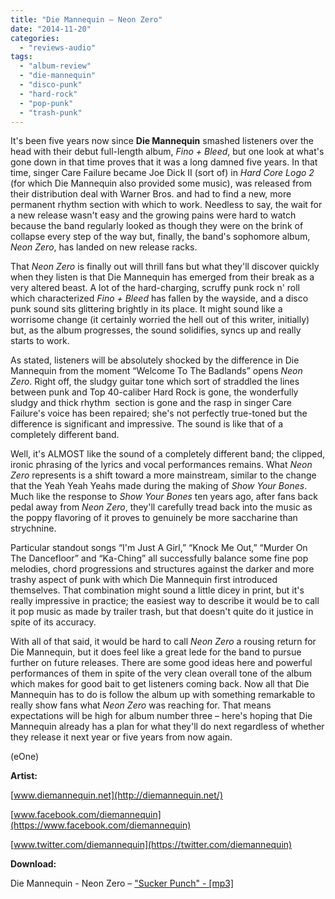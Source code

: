 ```yaml
---
title: "Die Mannequin – Neon Zero"
date: "2014-11-20"
categories: 
  - "reviews-audio"
tags: 
  - "album-review"
  - "die-mannequin"
  - "disco-punk"
  - "hard-rock"
  - "pop-punk"
  - "trash-punk"
---
```


It's been five years now since **Die Mannequin** smashed listeners over the head with their debut full-length album, _Fino + Bleed_, but one look at what's gone down in that time proves that it was a long damned five years. In that time, singer Care Failure became Joe Dick II (sort of) in _Hard Core Logo 2_ (for which Die Mannequin also provided some music), was released from their distribution deal with Warner Bros. and had to find a new, more permanent rhythm section with which to work. Needless to say, the wait for a new release wasn't easy and the growing pains were hard to watch because the band regularly looked as though they were on the brink of collapse every step of the way but, finally, the band's sophomore album, _Neon Zero_, has landed on new release racks.

That _Neon Zero_ is finally out will thrill fans but what they'll discover quickly when they listen is that Die Mannequin has emerged from their break as a very altered beast. A lot of the hard-charging, scruffy punk rock n' roll which characterized _Fino + Bleed_ has fallen by the wayside, and a disco punk sound sits glittering brightly in its place. It might sound like a worrisome change (it certainly worried the hell out of this writer, initially) but, as the album progresses, the sound solidifies, syncs up and really starts to work.

As stated, listeners will be absolutely shocked by the difference in Die Mannequin from the moment “Welcome To The Badlands” opens _Neon Zero_. Right off, the sludgy guitar tone which sort of straddled the lines between punk and Top 40-caliber Hard Rock is gone, the wonderfully sludgy and thick rhythm  section is gone and the rasp in singer Care Failure's voice has been repaired; she's not perfectly true-toned but the difference is significant and impressive. The sound is like that of a completely different band.

Well, it's ALMOST like the sound of a completely different band; the clipped, ironic phrasing of the lyrics and vocal performances remains. What _Neon Zero_ represents is a shift toward a more mainstream, similar to the change that the Yeah Yeah Yeahs made during the making of _Show Your Bones_. Much like the response to _Show Your Bones_ ten years ago, after fans back pedal away from _Neon Zero_, they'll carefully tread back into the music as the poppy flavoring of it proves to genuinely be more saccharine than strychnine.

Particular standout songs “I'm Just A Girl,” “Knock Me Out,” “Murder On The Dancefloor” and “Ka-Ching” all successfully balance some fine pop melodies, chord progressions and structures against the darker and more trashy aspect of punk with which Die Mannequin first introduced themselves. That combination might sound a little dicey in print, but it's really impressive in practice; the easiest way to describe it would be to call it pop music as made by trailer trash, but that doesn't quite do it justice in spite of its accuracy.

With all of that said, it would be hard to call _Neon Zero_ a rousing return for Die Mannequin, but it does feel like a great lede for the band to pursue further on future releases. There are some good ideas here and powerful performances of them in spite of the very clean overall tone of the album which makes for good bait to get listeners coming back. Now all that Die Mannequin has to do is follow the album up with something remarkable to really show fans what _Neon Zero_ was reaching for. That means expectations will be high for album number three – here's hoping that Die Mannequin already has a plan for what they'll do next regardless of whether they release it next year or five years from now again.

(eOne)

**Artist:**

[www.diemannequin.net](http://diemannequin.net/)

[www.facebook.com/diemannequin](https://www.facebook.com/diemannequin)

[www.twitter.com/diemannequin](https://twitter.com/diemannequin)

**Download:**

Die Mannequin - Neon Zero – ["Sucker Punch" - \[mp3\]](http://www.groundcontrolmag.com/music/Die_Mannequin-Sucker_Punch.mp3)
